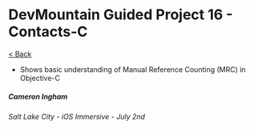 # DevMountain Guided Project 16 - Contacts-C

[< Back](https://github.com/Camji55/DevMtn-iOS20/)

- Shows basic understanding of Manual Reference Counting (MRC) in Objective-C

##### Cameron Ingham
###### Salt Lake City - iOS Immersive - July 2nd



